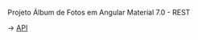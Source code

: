 Projeto Álbum de Fotos em Angular Material 7.0 - REST

-> <a href="https://github.com/ellyofreitas/blog-fotos-api">API</a>
